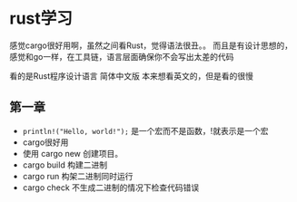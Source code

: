 # rust学习
感觉cargo很好用啊，虽然之间看Rust，觉得语法很丑。。
而且是有设计思想的，感觉和go一样，在工具链，语言层面确保你不会写出太差的代码

看的是Rust程序设计语言 简体中文版
本来想看英文的，但是看的很慢

## 第一章
* `println!("Hello, world!");` 是一个宏而不是函数，!就表示是一个宏
* cargo很好用
* 使用 cargo new 创建项目。
* cargo build 构建二进制
* cargo run 构架二进制同时运行
* cargo check 不生成二进制的情况下检查代码错误
